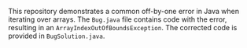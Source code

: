 This repository demonstrates a common off-by-one error in Java when iterating over arrays.  The `Bug.java` file contains code with the error, resulting in an `ArrayIndexOutOfBoundsException`. The corrected code is provided in `BugSolution.java`.